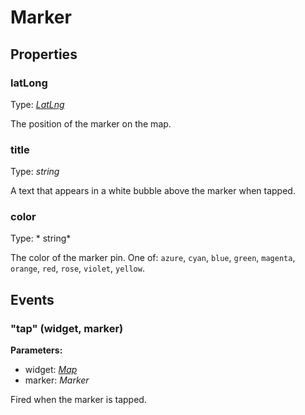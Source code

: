 # Marker

## Properties

### latLong
Type: *[LatLng](LatLng.md)*

The position of the marker on the map.

### title
Type: *string*

A text that appears in a white bubble above the marker when tapped.

### color
Type: * string*

The color of the marker pin. One of: `azure`, `cyan`, `blue`, `green`, `magenta`, `orange`, `red`, `rose`, `violet`, `yellow`.

## Events

### "tap" (widget, marker)

**Parameters:**

- widget: *[Map](Map.md)*
- marker: *Marker*

Fired when the marker is tapped.
